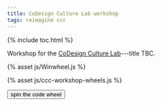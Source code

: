 ```yaml
---
title: CoDesign Culture Lab workshop
tags: reimagine ccc
---
```


{% include toc.html %}

Workshop for the [CoDesign Culture
Lab](https://cecs.anu.edu.au/events/event-series/codesign-culture-lab)---title
TBC.

<script src="http://cdnjs.cloudflare.com/ajax/libs/gsap/latest/TweenMax.min.js"></script>
{% asset js/Winwheel.js %}

<canvas id="canvas" width="800" height="800">
</canvas>

{% asset js/ccc-workshop-wheels.js %}

<button onclick='startSpin(codeWheel);'>spin the code wheel</button>
